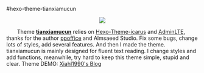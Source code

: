 #hexo-theme-tianxiamucun
<p align="center">
    <a href="https://github.com/Xiahl1990/hexo-theme-tianxiamucun" target="_blank">
        <img src="http://xiahl.top/img/xiahl.top_.png">
    </a>
</p>

&emsp;&emsp;Theme **[tianxiamucun][0]** relies on [Hexo-Theme-icarus][1] and [AdminLTE][2], 
thanks for the author [ppoffice][3] and Almsaeed Studio. 
Fix some bugs, change lots of styles, add several features. 
And then I made the theme. tianxiamucun is mainly designed for fluent text reading. 
I change styles and add functions, meanwhile, try hard to keep this theme simple, stupid and clear. 
Theme DEMO: [Xiahl1990's Blog][4]

[0]: https://github.com/Xiahl1990/hexo-theme-tianxiamucun
[1]: https://github.com/ppoffice/hexo-theme-icarus
[2]: http://almsaeedstudio.com
[3]: https://github.com/ppoffice
[4]: http://xiahl.top/
